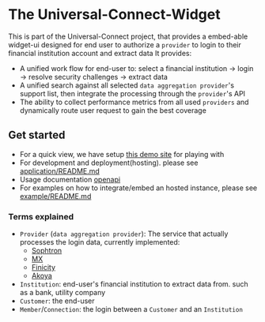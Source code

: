 # The Universal-Connect-Widget

This is part of the Universal-Connect project, that provides a embed-able widget-ui designed for end user to authorize a `provider` to login to their financial institution account and extract data
It provides:
- A unified work flow for end-user to: select a financial institution -> login -> resolve security challenges -> extract data
- A unified search against all selected `data aggregation provider`'s support list, then integrate the processing through the `provider`'s API
- The ability to collect performance metrics from all used `providers` and dynamically route user request to gain the best coverage

## Get started
- For a quick view, we have setup [this demo site](https://demo.sophtron.com/loader.html?env=https://universalwidget.sophtron-prod.com) for playing with
- For development and deployment(hosting). please see [application/README.md](application/README.md)
- Usage documentation [openapi](openapi/)
- For examples on how to integrate/embed an hosted instance, please see [example/README.md](example/README.md)

### Terms explained
- `Provider` (`data aggregation provider`): The service that actually processes the login data, currently implemented:
  * [Sophtron]()
  * [MX]()
  * [Finicity]()
  * [Akoya]()
- `Institution`: end-user's financial institution to extract data from. such as a bank, utility company
- `Customer`: the end-user
- `Member`/`Connection`: the login between a `Customer` and an `Institution`
